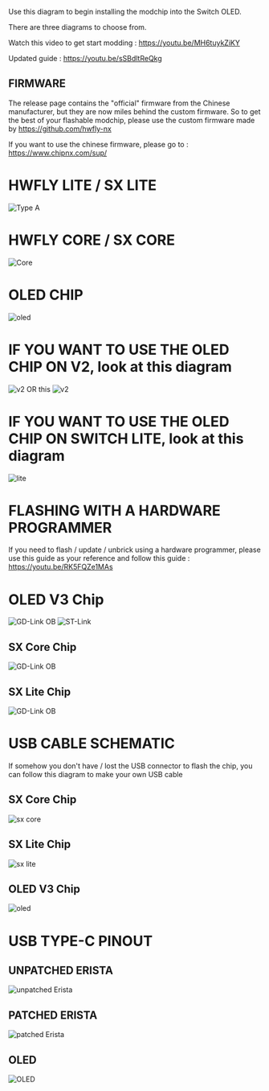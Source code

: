 Use this diagram to begin installing the modchip into the Switch OLED.

There are three diagrams to choose from. 

Watch this video to get start modding : https://youtu.be/MH6tuykZiKY

Updated guide : https://youtu.be/sSBdltReQkg


## FIRMWARE

The release page contains the "official" firmware from the Chinese manufacturer, but they are now miles behind the custom firmware.
So to get the best of your flashable modchip, please use the custom firmware made by https://github.com/hwfly-nx

If you want to use the chinese firmware, please go to : https://www.chipnx.com/sup/

# HWFLY LITE / SX LITE

![Type A](https://github.com/sthetix/OLED-DIAGRAM/blob/main/OLED-DIAGRAM-LITE.jpg)

# HWFLY CORE / SX CORE

![Core](https://github.com/sthetix/OLED-DIAGRAM/blob/main/OLED-DIAGRAM-CORE.jpg)

# OLED CHIP 
![oled](https://github.com/sthetix/OLED-DIAGRAM/blob/main/OLED-DIAGRAM-CHIP-OLED.jpg)

# IF YOU WANT TO USE THE OLED CHIP ON V2, look at this diagram
![v2](https://github.com/sthetix/MODCHIP-DIAGRAM/blob/main/OLED-on-V2-Diagram-Version-2.jpg)
OR this
![v2](https://github.com/sthetix/MODCHIP-DIAGRAM/blob/main/OLED-on-V2.jpg)

# IF YOU WANT TO USE THE OLED CHIP ON SWITCH LITE, look at this diagram

![lite](https://github.com/sthetix/MODCHIP-DIAGRAM/blob/main/OLED%20on%20LITE.png)



# FLASHING WITH A HARDWARE PROGRAMMER

If you need to flash / update / unbrick using a hardware programmer, please use this guide as your reference
and follow this guide : https://youtu.be/RK5FQZe1MAs
# OLED V3 Chip
![GD-Link OB](https://github.com/sthetix/OLED-DIAGRAM/blob/main/OLED-CHIP-SWD-GDLINK-OB.jpg)
![ST-Link](https://github.com/sthetix/OLED-DIAGRAM/blob/main/OLED-CHIP-SWD-ST-LINK.jpg)

## SX Core Chip
![GD-Link OB](https://github.com/sthetix/MODCHIP-DIAGRAM/blob/main/sxcore-schematics.jpg)

## SX Lite Chip
![GD-Link OB](https://github.com/sthetix/MODCHIP-DIAGRAM/blob/main/sxlite-schematics-2.jpg)

# USB CABLE SCHEMATIC

If somehow you don't have / lost the USB connector to flash the chip, you can follow this diagram to make your own USB cable
## SX Core Chip
![sx core](https://github.com/sthetix/MODCHIP-DIAGRAM/blob/main/sxcore-usb-schematics.jpg)
## SX Lite Chip
![sx lite](https://github.com/sthetix/MODCHIP-DIAGRAM/blob/main/sxlite-usb-schematics.jpg)
## OLED V3 Chip
![oled](https://github.com/sthetix/MODCHIP-DIAGRAM/blob/main/OLED-CHIP-USB-Schematic.jpg)

# USB TYPE-C PINOUT

## UNPATCHED ERISTA
![unpatched Erista](https://github.com/sthetix/DIAGRAM/blob/main/ERISTA-USB-TYPE-C-PINOUT.jpg)

## PATCHED ERISTA
![patched Erista](https://github.com/sthetix/DIAGRAM/blob/main/USB-Patched-Erista-Pinout.jpg)

## OLED
![OLED](https://github.com/sthetix/DIAGRAM/blob/main/USB-OLED-PINOUT.jpg)


